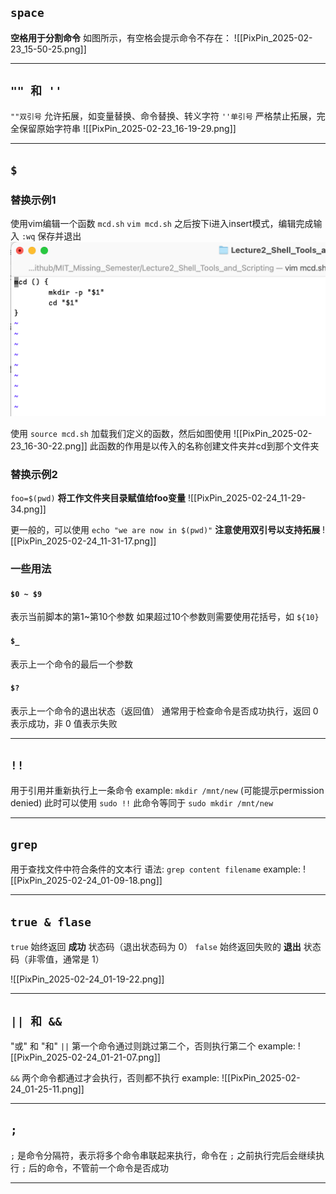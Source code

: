 ## `space` 
**空格用于分割命令**
如图所示，有空格会提示命令不存在：
![[PixPin_2025-02-23_15-50-25.png]]

---

## `"" 和 '' ` 
`""双引号` 允许拓展，如变量替换、命令替换、转义字符
`''单引号` 严格禁止拓展，完全保留原始字符串
![[PixPin_2025-02-23_16-19-29.png]]

---
## `$`
### 替换示例1
使用vim编辑一个函数 `mcd.sh` 
`vim mcd.sh` 之后按下i进入insert模式，编辑完成输入 `:wq` 保存并退出
![图片](./png_md/PixPin_2025-02-23_16-29-46.png)

使用 `source mcd.sh` 加载我们定义的函数，然后如图使用
![[PixPin_2025-02-23_16-30-22.png]]
此函数的作用是以传入的名称创建文件夹并cd到那个文件夹

### 替换示例2
`foo=$(pwd)` **将工作文件夹目录赋值给foo变量**
![[PixPin_2025-02-24_11-29-34.png]]

更一般的，可以使用 `echo "we are now in $(pwd)"` **注意使用双引号以支持拓展**
![[PixPin_2025-02-24_11-31-17.png]]

### 一些用法
#### `$0 ~ $9`
表示当前脚本的第1~第10个参数
如果超过10个参数则需要使用花括号，如 `${10}`

#### `$_`
表示上一个命令的最后一个参数

#### `$?`
表示上一个命令的退出状态（返回值）
通常用于检查命令是否成功执行，返回 0 表示成功，非 0 值表示失败

---
## `!!`
用于引用并重新执行上一条命令
example: `mkdir /mnt/new` (可能提示permission denied)
此时可以使用 `sudo !!` 
此命令等同于 `sudo mkdir /mnt/new` 

---
## `grep`
用于查找文件中符合条件的文本行
语法: `grep content filename`
example: 
![[PixPin_2025-02-24_01-09-18.png]]

---
## `true & flase`
`true` 始终返回 **成功** 状态码（退出状态码为 0）
`false` 始终返回失败的 **退出** 状态码（非零值，通常是 1）

![[PixPin_2025-02-24_01-19-22.png]]

---
## `|| 和 &&`
"或" 和 "和" 
`||` 第一个命令通过则跳过第二个，否则执行第二个
example: 
![[PixPin_2025-02-24_01-21-07.png]]

`&&` 两个命令都通过才会执行，否则都不执行
example: 
![[PixPin_2025-02-24_01-25-11.png]]

---
## `;`
`;` 是命令分隔符，表示将多个命令串联起来执行，命令在 `;` 之前执行完后会继续执行 `;` 后的命令，不管前一个命令是否成功

---